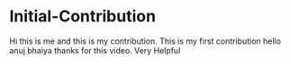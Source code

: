 # Initial-Contribution
Hi this is me and this is my contribution.
This is my first contribution
hello anuj bhaiya thanks for this video. Very Helpful
